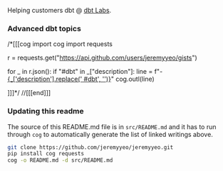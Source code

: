 Helping customers dbt @ [dbt Labs](https://www.getdbt.com/).

### Advanced dbt topics

/*[[[cog
import cog
import requests

r = requests.get("https://api.github.com/users/jeremyyeo/gists")

for _ in r.json():
    if "#dbt" in _["description"]:
        line = f"- [{_['description'].replace(' #dbt', '')}]({_['url']})"
        cog.outl(line)

]]]*/
//[[[end]]]


### Updating this readme

The source of this README.md file is in `src/README.md` and it has to run through `cog` to automatically generate the list of linked writings above.

```sh
git clone https://github.com/jeremyyeo/jeremyyeo.git
pip install cog requests
cog -o README.md -d src/README.md
```
